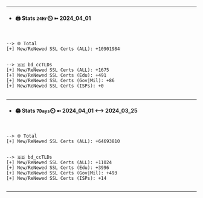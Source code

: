 

---
- #### 🖨️ **Stats** `24Hr`⏲️ ➼ 2024_04_01
```console


--> 🌐 Total
[+] New/ReNewed SSL Certs (ALL): +10901984


--> 🇧🇩 bd_ccTLDs
[+] New/ReNewed SSL Certs (ALL): +1675
[+] New/ReNewed SSL Certs (Edu): +491
[+] New/ReNewed SSL Certs (Gov|Mil): +86
[+] New/ReNewed SSL Certs (ISPs): +0


```

---
- #### 🖨️ **Stats** `7Days`⏲️ ➼ 2024_04_01 <--> 2024_03_25
```console


--> 🌐 Total
[+] New/ReNewed SSL Certs (ALL): +64693810


--> 🇧🇩 bd_ccTLDs
[+] New/ReNewed SSL Certs (ALL): +11024
[+] New/ReNewed SSL Certs (Edu): +3996
[+] New/ReNewed SSL Certs (Gov|Mil): +493
[+] New/ReNewed SSL Certs (ISPs): +14


```

---

